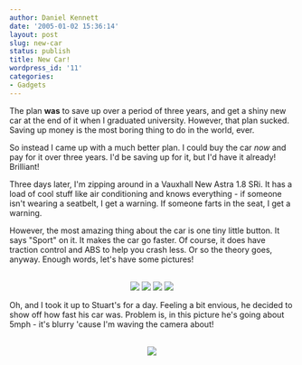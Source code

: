 ```yaml
---
author: Daniel Kennett
date: '2005-01-02 15:36:14'
layout: post
slug: new-car
status: publish
title: New Car!
wordpress_id: '11'
categories:
- Gadgets
---
```


The plan <b>was</b> to save up over a period of three years, and get a shiny new car at the end of it when I graduated university. However, that plan sucked. Saving up money is the most boring thing to do in the world, ever. 

So instead I came up with a much better plan. I could buy the car <i>now</i> and pay for it over three years. I'd be saving up for it, but I'd have it already! Brilliant! 

Three days later, I'm zipping around in a Vauxhall New Astra 1.8 SRi. It has a load of cool stuff like air conditioning and knows everything - if someone isn't wearing a seatbelt, I get a warning. If someone farts in the seat, I get a warning. 

However, the most amazing thing about the car is one tiny little button. It says "Sport" on it. It makes the car go faster. Of course, it does have traction control and ABS to help you crash less. Or so the theory goes, anyway. Enough words, let's have some pictures! <br />&nbsp;

<center> 
<img src="http://ikennd.ac/pictures/astra/still1.jpg"/>
<img src="http://ikennd.ac/pictures/astra/still2.jpg"/>
<img src="http://ikennd.ac/pictures/astra/still3.jpg"/>
<img src="http://ikennd.ac/pictures/astra/moving.jpg"/>
</center>

Oh, and I took it up to Stuart's for a day. Feeling a bit envious, he decided to show off how fast his car was. Problem is, in this picture he's going about 5mph - it's blurry 'cause I'm waving the camera about! 
<br />&nbsp;
<center><img src="http://ikennd.ac/pictures/astra/stuart.jpg"/></center>